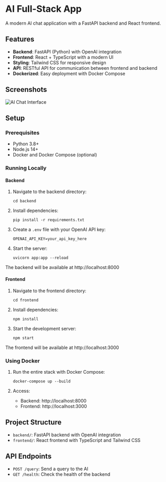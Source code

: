 # AI Full-Stack App

A modern AI chat application with a FastAPI backend and React frontend.

## Features

- **Backend**: FastAPI (Python) with OpenAI integration
- **Frontend**: React + TypeScript with a modern UI
- **Styling**: Tailwind CSS for responsive design
- **API**: RESTful API for communication between frontend and backend
- **Dockerized**: Easy deployment with Docker Compose

## Screenshots

![AI Chat Interface](https://via.placeholder.com/800x450.png?text=AI+Chat+Interface)

## Setup

### Prerequisites

- Python 3.8+
- Node.js 14+
- Docker and Docker Compose (optional)

### Running Locally

#### Backend

1. Navigate to the backend directory:
   ```
   cd backend
   ```

2. Install dependencies:
   ```
   pip install -r requirements.txt
   ```

3. Create a `.env` file with your OpenAI API key:
   ```
   OPENAI_API_KEY=your_api_key_here
   ```

4. Start the server:
   ```
   uvicorn app:app --reload
   ```

The backend will be available at http://localhost:8000

#### Frontend

1. Navigate to the frontend directory:
   ```
   cd frontend
   ```

2. Install dependencies:
   ```
   npm install
   ```

3. Start the development server:
   ```
   npm start
   ```

The frontend will be available at http://localhost:3000

### Using Docker

1. Run the entire stack with Docker Compose:
   ```
   docker-compose up --build
   ```

2. Access:
   - Backend: http://localhost:8000
   - Frontend: http://localhost:3000

## Project Structure

- `backend/`: FastAPI backend with OpenAI integration
- `frontend/`: React frontend with TypeScript and Tailwind CSS

## API Endpoints

- `POST /query`: Send a query to the AI
- `GET /health`: Check the health of the backend
